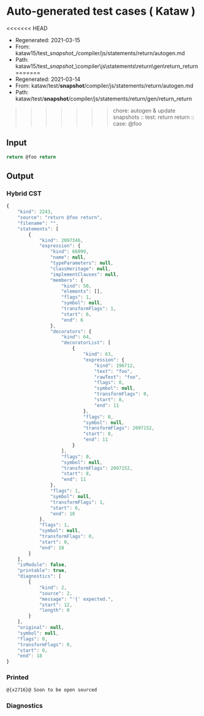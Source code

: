 # Auto-generated test cases ( Kataw )
<<<<<<< HEAD
- Regenerated: 2021-03-15
- From: kataw15/test\__snapshot__/compiler/js/statements/return/autogen.md
- Path: kataw15/test\__snapshot__\compiler\js\statements\return\gen\return_return
=======
- Regenerated: 2021-03-14
- From: kataw/test/__snapshot__/compiler/js/statements/return/autogen.md
- Path: kataw/test/__snapshot__/compiler/js/statements/return/gen/return_return
>>>>>>> chore: autogen & update snapshots
> :: test: return return
> :: case: @foo
## Input

`````js
return @foo return
`````

## Output

### Hybrid CST

```javascript
{
    "kind": 2243,
    "source": "return @foo return",
    "filename": "",
    "statements": [
        {
            "kind": 2097346,
            "expression": {
                "kind": 66099,
                "name": null,
                "typeParameters": null,
                "classHeritage": null,
                "implementClauses": null,
                "members": {
                    "kind": 50,
                    "elements": [],
                    "flags": 1,
                    "symbol": null,
                    "transformFlags": 1,
                    "start": 6,
                    "end": 6
                },
                "decorators": {
                    "kind": 64,
                    "decoratorList": [
                        {
                            "kind": 63,
                            "expression": {
                                "kind": 196712,
                                "text": "foo",
                                "rawText": "foo",
                                "flags": 0,
                                "symbol": null,
                                "transformFlags": 0,
                                "start": 8,
                                "end": 11
                            },
                            "flags": 0,
                            "symbol": null,
                            "transformFlags": 2097152,
                            "start": 8,
                            "end": 11
                        }
                    ],
                    "flags": 0,
                    "symbol": null,
                    "transformFlags": 2097152,
                    "start": 8,
                    "end": 11
                },
                "flags": 1,
                "symbol": null,
                "transformFlags": 1,
                "start": 6,
                "end": 18
            },
            "flags": 1,
            "symbol": null,
            "transformFlags": 0,
            "start": 0,
            "end": 18
        }
    ],
    "isModule": false,
    "printable": true,
    "diagnostics": [
        {
            "kind": 2,
            "source": 2,
            "message": "'{' expected.",
            "start": 12,
            "length": 0
        }
    ],
    "original": null,
    "symbol": null,
    "flags": 0,
    "transformFlags": 0,
    "start": 0,
    "end": 18
}
```

### Printed

```javascript
@{x2716}@ Soon to be open sourced
```

### Diagnostics

```javascript

```

